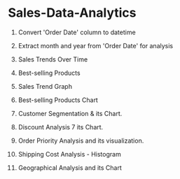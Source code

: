 # Sales-Data-Analytics
1. Convert 'Order Date' column to datetime

2. Extract month and year from 'Order Date' for analysis

3. Sales Trends Over Time

4. Best-selling Products

5. Sales Trend Graph

6. Best-selling Products Chart

7. Customer Segmentation & its Chart.

8. Discount Analysis 7 its Chart.

9. Order Priority Analysis and its visualization.

10. Shipping Cost Analysis - Histogram

11. Geographical Analysis and its Chart




